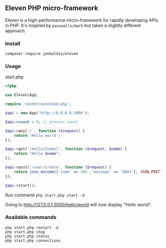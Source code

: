 ## Eleven PHP micro-framework

Eleven is a high-performance micro-framework for rapidly developing APIs in PHP. It's inspired by `passwalls/mark` but takes a slightly different approach.

### Install

`composer require jonbaldie/eleven`

### Usage

start.php

```php
<?php

use Eleven\App;

require 'vendor/autoload.php';

$api = new App('http://0.0.0.0:3000');

$api->count = 4; // process count

$api->any('/', function ($request) {
    return 'Hello world';
});

$api->get('/hello/{name}', function ($request, $name) {
    return "Hello $name";
});

$api->post('/user/create', function ($request) {
    return json_encode(['code' => 200 ,'message' => 'OKAY'], JSON_PRETTY_PRINT);
});

$api->start();
```

Run command `php start.php start -d` 

Going to http://127.0.0.1:3000/hello/world will now display "Hello world".

### Available commands
```
php start.php restart -d
php start.php stop
php start.php status
php start.php connections
```

